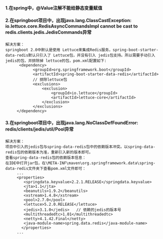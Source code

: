 #### 1.在spring中，@Value注解不能给静态变量赋值

#### 2.在springboot项目中，出现java.lang.ClassCastException: io.lettuce.core.RedisAsyncCommandsImpl cannot be cast to redis.clients.jedis.JedisCommands异常
```
解决方案：
springboot 2.0中默认是使用 Lettuce来集成Redis服务，spring-boot-starter-data-redis默认只引入了 Lettuce包，并没有引入 jedis包支持。所以需要手动引入 jedis的包，并排除掉 lettuce的包，pom.xml配置如下:
      <dependency>
            <groupId>org.springframework.boot</groupId>
            <artifactId>spring-boot-starter-data-redis</artifactId>
            // 排除lettuce包
            <exclusions>
                <exclusion>
                    <groupId>io.lettuce</groupId>
                    <artifactId>lettuce-core</artifactId>
                </exclusion>
            </exclusions>
     </dependency>
```

#### 3.在springboot项目中，出现java.lang.NoClassDefFoundError: redis/clients/jedis/util/Pool异常
```
解决方案：
项目中引入的jedis包与spring-data-redis包中的依赖版本冲突。以spring-data-redis包的依赖版本为准，重新引入新的版本即可。
查看spring-data-redis包的依赖版本信息：
在IDE中打开jar包，在\META-INF\maven\org.springframework.data\spring-data-redis文件夹下查看pom.xml文件即可：
     ...
     <properties>
        <springdata.keyvalue>2.2.1.RELEASE</springdata.keyvalue>
        <jta>1.1</jta>
        <beanutils>1.9.2</beanutils>
        <xstream>1.4.8</xstream>
        <pool>2.7.0</pool>
        <lettuce>5.2.0.RELEASE</lettuce>
        <jedis>3.1.0</jedis>   // 依赖的jedis的版本号
        <multithreadedtc>1.01</multithreadedtc>
        <netty>4.1.42.Final</netty>
        <java-module-name>spring.data.redis</java-module-name>
	   </properties>
     ...
```
